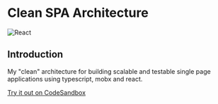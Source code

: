 # Clean SPA Architecture
![React](https://img.shields.io/badge/react-%2320232a.svg?style=for-the-badge&logo=react&logoColor=%2361DAFB)

## Introduction
My "clean" architecture for building scalable and testable single page applications using typescript, mobx and react.

[Try it out on CodeSandbox](https://codesandbox.io/s/github/diffy0712/clean-spa-architecture)